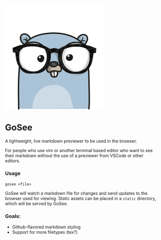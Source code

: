 ![](./gosee.png)

# GoSee

A lightweight, live markdown previewer to be used in the browser.

For people who use vim or another terminal based editor who want to see their markdown without the use of a previewer from VSCode or other editors.

### Usage

`gosee <file>`

GoSee will watch a markdown file for changes and send updates to the browser used for viewing. Static assets can be placed in a `static` directory, which will be served by GoSee.

### Goals:
- Github-flavored markdown styling
- Support for more filetypes (tex?)
